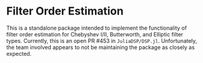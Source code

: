 # Filter Order Estimation

This is a standalone package intended to implement the functionality of filter order estimation for Chebyshev I/II, Butterworth, and Elliptic filter types. Currently, this is an open PR \#453 in `JuliaDSP/DSP.jl`. Unfortunately, the team involved appears to not be maintaining the package as closely as expected.